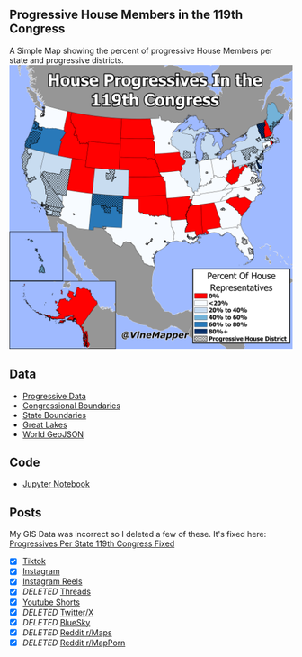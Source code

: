 ## Progressive House Members in the 119th Congress
A Simple Map showing the percent of progressive House Members per state and progressive districts.
![Map](Progressives_Per_State_119th_Congress.png)

## Data
* [Progressive Data](https://en.wikipedia.org/wiki/Congressional_Progressive_Caucus)
* [Congressional Boundaries](https://www.census.gov/geographies/mapping-files/time-series/geo/carto-boundary-file.html)
* [State Boundaries](https://www.census.gov/geographies/mapping-files/time-series/geo/carto-boundary-file.html)
* [Great Lakes](https://usicecenter.gov/Products/GreatLakesData)
* [World GeoJSON](https://public.opendatasoft.com/explore/dataset/world-administrative-boundaries/export/?flg=en-us)


## Code
* [Jupyter Notebook](FormatData.ipynb)

## Posts
My GIS Data was incorrect so I deleted a few of these. It's fixed here: [Progressives Per State 119th Congress Fixed](../Progressives_Per_State_119th_Congress_Fixed/)
- [x] [Tiktok](https://www.tiktok.com/@vinemapper/video/7446905863073271083)
- [x] [Instagram](https://www.instagram.com/p/DDm5lc3SAt2/)
- [x] [Instagram Reels](https://www.instagram.com/p/DDm50bHyVcP/)
- [x] *DELETED* [Threads](https://www.threads.net/@vinemapper/post/DDm5l6Qyu1w)
- [x] [Youtube Shorts](https://youtube.com/shorts/qogB88Z3e2Y)
- [x] *DELETED* [Twitter/X](https://x.com/VineMapper/status/1868350481178980576)
- [x] *DELETED* [BlueSky](https://bsky.app/profile/vinemapper.bsky.social/post/3ldeeal5s4224)
- [x] *DELETED* [Reddit r/Maps](https://www.reddit.com/r/Maps/comments/1hexts0/house_progressives_in_the_119th_congress/)
- [x] *DELETED* [Reddit r/MapPorn](https://www.reddit.com/r/MapPorn/comments/1hextdd/house_progressives_in_the_119th_congress/)
